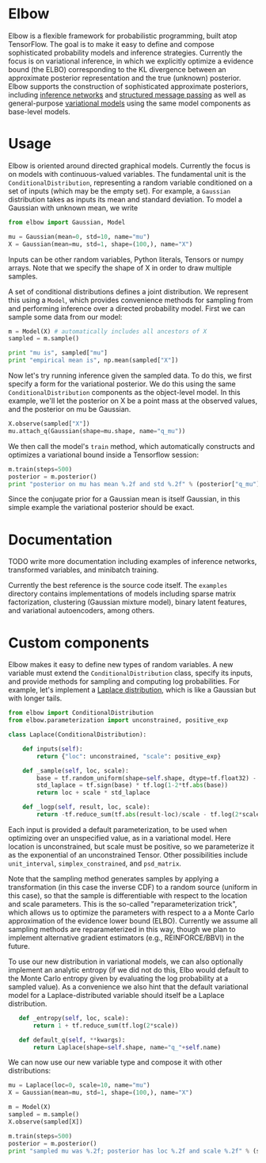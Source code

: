 # Elbow

Elbow is a flexible framework for probabilistic programming, built atop TensorFlow. The goal is to make it easy to define and compose sophisticated probability models and inference strategies. Currently the focus is on variational inference, in which we explicitly optimize a evidence bound (the ELBO) corresponding to the KL divergence between an approximate posterior representation and the true (unknown) posterior. Elbow supports the construction of sophisticated approximate posteriors, including [inference networks](https://arxiv.org/abs/1312.6114) and [structured message passing](https://arxiv.org/abs/1603.06277) as well as general-purpose [variational models](https://arxiv.org/abs/1511.02386) using the same model components as base-level models. 

# Usage

Elbow is oriented around directed graphical models. Currently the focus is on models with continuous-valued variables. The fundamental unit is the `ConditionalDistribution`, representing a random variable conditioned on a set of inputs (which may be the empty set). For example, a `Gaussian` distribution takes as inputs its mean and standard deviation. To model a Gaussian with unknown mean, we write

```python
from elbow import Gaussian, Model

mu = Gaussian(mean=0, std=10, name="mu")
X = Gaussian(mean=mu, std=1, shape=(100,), name="X")
```

Inputs can be other random variables, Python literals, Tensors or numpy arrays. Note that we specify the shape of X in order to draw multiple samples. 

A set of conditional distributions defines a joint distribution. We represent this using a `Model`, which provides convenience methods for sampling from and performing inference over a directed probability model. First we can sample some data from our model:

```python
m = Model(X) # automatically includes all ancestors of X
sampled = m.sample()

print "mu is", sampled["mu"]
print "empirical mean is", np.mean(sampled["X"])
```

Now let's try running inference given the sampled data. To do this, we first specify a form for the variational posterior. We do this using the same `ConditionalDistribution` components as the object-level model. In this example, we'll let the posterior on X be a point mass at the observed values, and the posterior on mu be Gaussian. 

```python
X.observe(sampled["X"])
mu.attach_q(Gaussian(shape=mu.shape, name="q_mu"))
```

We then call the model's `train` method, which automatically constructs and optimizes a variational bound inside a Tensorflow session:

```python
m.train(steps=500)
posterior = m.posterior()
print "posterior on mu has mean %.2f and std %.2f" % (posterior["q_mu"]["mean"], posterior["q_mu"]["std"])
```

Since the conjugate prior for a Gaussian mean is itself Gaussian, in this simple example the variational posterior should be exact. 

# Documentation

TODO write more documentation including examples of inference networks, transformed variables, and minibatch training.

Currently the best reference is the source code itself. The `examples` directory contains implementations of models including sparse matrix factorization, clustering (Gaussian mixture model), binary latent features, and variational autoencoders, among others. 

# Custom components

Elbow makes it easy to define new types of random variables. A new variable must extend the `ConditionalDistribution` class, specify its inputs, and provide methods for sampling and computing log probabilities. For example, let's implement a [Laplace distribution](https://en.wikipedia.org/wiki/Laplace_distribution), which is like a Gaussian but with longer tails.

```python
from elbow import ConditionalDistribution
from elbow.parameterization import unconstrained, positive_exp

class Laplace(ConditionalDistribution):

    def inputs(self):
        return {"loc": unconstrained, "scale": positive_exp}

    def _sample(self, loc, scale):
        base = tf.random_uniform(shape=self.shape, dtype=tf.float32) - 0.5
        std_laplace = tf.sign(base) * tf.log(1-2*tf.abs(base))
        return loc + scale * std_laplace

    def _logp(self, result, loc, scale):
        return -tf.reduce_sum(tf.abs(result-loc)/scale - tf.log(2*scale))
```

Each input is provided a default parameterization, to be used when optimizing over an unspecified value, as in a variational model. Here location is unconstrained, but scale must be positive, so we parameterize it as the exponential of an unconstrained Tensor. Other possibilities include `unit_interval`, `simplex_constrained`, and `psd_matrix`. 

Note that the sampling method generates samples by applying a transformation (in this case the inverse CDF) to a random source (uniform in this case), so that the sample is differentiable with respect to the location and scale parameters. This is the so-called "reparameterization trick", which allows us to optimize the parameters with respect to a a Monte Carlo approximation of the evidence lower bound (ELBO). Currently we assume all sampling methods are reparameterized in this way, though we plan to implement alternative gradient estimators (e.g., REINFORCE/BBVI) in the future.

To use our new distribution in variational models, we can also optionally implement an analytic entropy (if we did not do this, Elbo would default to the Monte Carlo entropy given by evaluating the log probability at a sampled value). As a convenience we also hint that the default variational model for a Laplace-distributed variable should itself be a Laplace distribution.

```python
   def _entropy(self, loc, scale):
       return 1 + tf.reduce_sum(tf.log(2*scale))

   def default_q(self, **kwargs):
       return Laplace(shape=self.shape, name="q_"+self.name)
```

We can now use our new variable type and compose it with other distributions:

```python
mu = Laplace(loc=0, scale=10, name="mu")
X = Gaussian(mean=mu, std=1, shape=(100,), name="X")

m = Model(X)
sampled = m.sample()
X.observe(sampled[X])

m.train(steps=500)
posterior = m.posterior()
print "sampled mu was %.2f; posterior has loc %.2f and scale %.2f" % (sampled["mu"], posterior["q_mu"]["scale"], posterior["q_mu"]["scale"])
```







